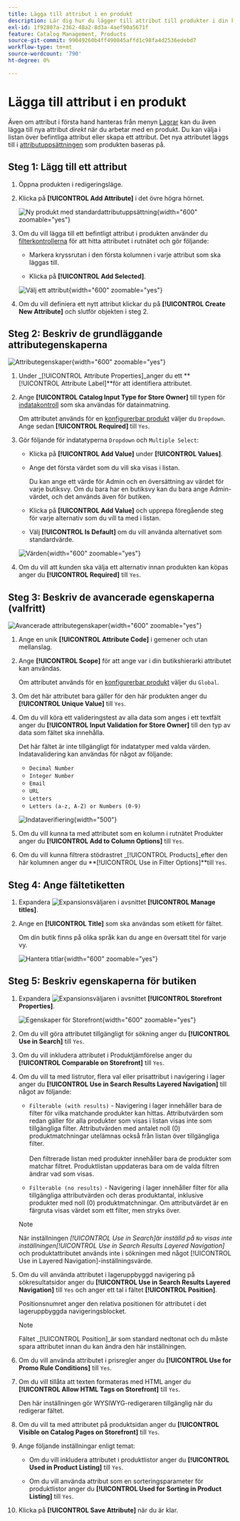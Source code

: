 ```yaml
---
title: Lägga till attribut i en produkt
description: Lär dig hur du lägger till attribut till produkter i din katalog.
exl-id: 1f92807a-2362-48a2-8d3a-4aef90a5671f
feature: Catalog Management, Products
source-git-commit: 99049260b4ff490845affd1c98fa4d2536edebd7
workflow-type: tm+mt
source-wordcount: '790'
ht-degree: 0%

---
```


# Lägga till attribut i en produkt

Även om attribut i första hand hanteras från menyn [Lagrar](../stores-purchase/stores-menu.md) kan du även lägga till nya attribut _direkt_ när du arbetar med en produkt. Du kan välja i listan över befintliga attribut eller skapa ett attribut. Det nya attributet läggs till i [attributuppsättningen](../catalog/attribute-sets.md) som produkten baseras på.

## Steg 1: Lägg till ett attribut

1. Öppna produkten i redigeringsläge.

1. Klicka på **[!UICONTROL Add Attribute]** i det övre högra hörnet.

   ![Ny produkt med standardattributuppsättning](./assets/product-attribute-add.png){width="600" zoomable="yes"}

1. Om du vill lägga till ett befintligt attribut i produkten använder du [filterkontrollerna](../getting-started/admin-grid-controls.md) för att hitta attributet i rutnätet och gör följande:

   - Markera kryssrutan i den första kolumnen i varje attribut som ska läggas till.

   - Klicka på **[!UICONTROL Add Selected]**.

   ![Välj ett attribut](./assets/product-attribute-add-select.png){width="600" zoomable="yes"}

1. Om du vill definiera ett nytt attribut klickar du på **[!UICONTROL Create New Attribute]** och slutför objekten i steg 2.

## Steg 2: Beskriv de grundläggande attributegenskaperna

![Attributegenskaper](./assets/product-attribute-add-new.png){width="600" zoomable="yes"}

1. Under _[!UICONTROL Attribute Properties]_anger du ett **[!UICONTROL Attribute Label]**för att identifiera attributet.

1. Ange **[!UICONTROL Catalog Input Type for Store Owner]** till typen för [indatakontroll](attributes-input-types.md) som ska användas för datainmatning.

   Om attributet används för en [konfigurerbar produkt](product-create-configurable.md) väljer du `Dropdown`. Ange sedan **[!UICONTROL Required]** till `Yes`.

1. Gör följande för indatatyperna `Dropdown` och `Multiple Select`:

   - Klicka på **[!UICONTROL Add Value]** under **[!UICONTROL Values]**.

   - Ange det första värdet som du vill ska visas i listan.

     Du kan ange ett värde för Admin och en översättning av värdet för varje butiksvy. Om du bara har en butiksvy kan du bara ange Admin-värdet, och det används även för butiken.

   - Klicka på **[!UICONTROL Add Value]** och upprepa föregående steg för varje alternativ som du vill ta med i listan.

   - Välj **[!UICONTROL Is Default]** om du vill använda alternativet som standardvärde.

   ![Värden](./assets/product-attribute-add-values-colors.png){width="600" zoomable="yes"}

1. Om du vill att kunden ska välja ett alternativ innan produkten kan köpas anger du **[!UICONTROL Required]** till `Yes`.

## Steg 3: Beskriv de avancerade egenskaperna (valfritt)

![Avancerade attributegenskaper](./assets/product-attribute-advanced-attribute-properties.png){width="600" zoomable="yes"}

1. Ange en unik **[!UICONTROL Attribute Code]** i gemener och utan mellanslag.

1. Ange **[!UICONTROL Scope]** för att ange var i din butikshierarki attributet kan användas.

   Om attributet används för en [konfigurerbar produkt](product-create-configurable.md) väljer du `Global`.

1. Om det här attributet bara gäller för den här produkten anger du **[!UICONTROL Unique Value]** till `Yes`.

1. Om du vill köra ett valideringstest av alla data som anges i ett textfält anger du **[!UICONTROL Input Validation for Store Owner]** till den typ av data som fältet ska innehålla.

   Det här fältet är inte tillgängligt för indatatyper med valda värden. Indatavalidering kan användas för något av följande:

   - `Decimal Number`
   - `Integer Number`
   - `Email`
   - `URL`
   - `Letters`
   - `Letters (a-z, A-Z) or Numbers (0-9)`

   ![Indataverifiering](./assets/product-attribute-input-validation.png){width="500"}

1. Om du vill kunna ta med attributet som en kolumn i rutnätet Produkter anger du **[!UICONTROL Add to Column Options]** till `Yes`.

1. Om du vill kunna filtrera stödrastret _[!UICONTROL Products]_efter den här kolumnen anger du **[!UICONTROL Use in Filter Options]**till `Yes`.

## Steg 4: Ange fältetiketten

1. Expandera ![Expansionsväljaren](../assets/icon-display-expand.png) i avsnittet **[!UICONTROL Manage titles]**.

1. Ange en **[!UICONTROL Title]** som ska användas som etikett för fältet.

   Om din butik finns på olika språk kan du ange en översatt titel för varje vy.

   ![Hantera titlar](./assets/product-attribute-add-manage-titles.png){width="600" zoomable="yes"}

## Steg 5: Beskriv egenskaperna för butiken

1. Expandera ![Expansionsväljaren](../assets/icon-display-expand.png) i avsnittet **[!UICONTROL Storefront Properties]**.

   ![Egenskaper för Storefront](./assets/product-attribute-add-storefront-properties.png){width="600" zoomable="yes"}

1. Om du vill göra attributet tillgängligt för sökning anger du **[!UICONTROL Use in Search]** till `Yes`.

1. Om du vill inkludera attributet i Produktjämförelse anger du **[!UICONTROL Comparable on Storefront]** till `Yes`.

1. Om du vill ta med listrutor, flera val eller prisattribut i navigering i lager anger du **[!UICONTROL Use in Search Results Layered Navigation]** till något av följande:

   - `Filterable (with results)` - Navigering i lager innehåller bara de filter för vilka matchande produkter kan hittas. Attributvärden som redan gäller för alla produkter som visas i listan visas inte som tillgängliga filter. Attributvärden med antalet noll (0) produktmatchningar utelämnas också från listan över tillgängliga filter.<br/><br/>Den filtrerade listan med produkter innehåller bara de produkter som matchar filtret. Produktlistan uppdateras bara om de valda filtren ändrar vad som visas.

   - `Filterable (no results)` - Navigering i lager innehåller filter för alla tillgängliga attributvärden och deras produktantal, inklusive produkter med noll (0) produktmatchningar. Om attributvärdet är en färgruta visas värdet som ett filter, men stryks över.

   >[!NOTE]
   >
   >När inställningen _[!UICONTROL Use in Search]_är inställd på `No` visas inte inställningen_[!UICONTROL Use in Search Results Layered Navigation]_ och produktattributet används inte i sökningen med något [!UICONTROL Use in Layered Navigation]-inställningsvärde.

1. Om du vill använda attributet i lageruppbyggd navigering på sökresultatsidor anger du **[!UICONTROL Use in Search Results Layered Navigation]** till `Yes` och anger ett tal i fältet **[!UICONTROL Position]**.

   Positionsnumret anger den relativa positionen för attributet i det lageruppbyggda navigeringsblocket.

   >[!NOTE]
   >
   >Fältet _[!UICONTROL Position]_är som standard nedtonat och du måste spara attributet innan du kan ändra den här inställningen.

1. Om du vill använda attributet i prisregler anger du **[!UICONTROL Use for Promo Rule Conditions]** till `Yes`.

1. Om du vill tillåta att texten formateras med HTML anger du **[!UICONTROL Allow HTML Tags on Storefront]** till `Yes`.

   Den här inställningen gör WYSIWYG-redigeraren tillgänglig när du redigerar fältet.

1. Om du vill ta med attributet på produktsidan anger du **[!UICONTROL Visible on Catalog Pages on Storefront]** till `Yes`.

1. Ange följande inställningar enligt temat:

   - Om du vill inkludera attributet i produktlistor anger du **[!UICONTROL Used in Product Listing]** till `Yes`.

   - Om du vill använda attribut som en sorteringsparameter för produktlistor anger du **[!UICONTROL Used for Sorting in Product Listing]** till `Yes`.

1. Klicka på **[!UICONTROL Save Attribute]** när du är klar.
